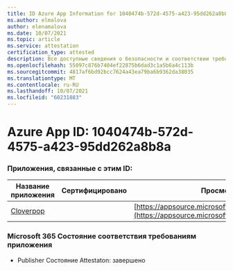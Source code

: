 ```yaml
---
title: ID Azure App Information for 1040474b-572d-4575-a423-95dd262a8b8a
ms.author: elmalova
author: elenamalova
ms.date: 10/07/2021
ms.topic: article
ms.service: attestation
certification_type: attested
description: Все доступные сведения о безопасности и соответствии требованиям для 1040474b-572d-4575-a423-95ddd262a8b8a.
ms.openlocfilehash: 55097c876b7404ef22875b6dad3c1a5b6a4c113b
ms.sourcegitcommit: 4817af6bd92bcc7624a43ea79ba6b9362da38035
ms.translationtype: MT
ms.contentlocale: ru-RU
ms.lasthandoff: 10/07/2021
ms.locfileid: "60231883"
---
```

# <a name="azure-app-id-1040474b-572d-4575-a423-95dd262a8b8a"></a>Azure App ID: 1040474b-572d-4575-a423-95dd262a8b8a


### <a name="apps-associated-with-this-id"></a>Приложения, связанные с этим ID:
| **Название приложения** | **Сертифицировано** | **Просмотр в AppSource** |
|--------------|---------------|-----------------------|
| [Cloverpop](https://docs.microsoft.com/microsoft-365-app-certification/forward/WA200001803) |  | [https://appsource.microsoft.com/product/office/WA200001803](https://appsource.microsoft.com/product/office/WA200001803) |

### <a name="microsoft-365-app-compliance-status"></a>Microsoft 365 Состояние соответствия требованиям приложения
- Publisher Состояние Attestaton: завершено
